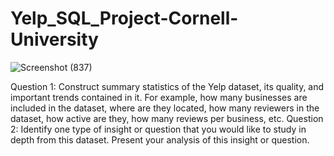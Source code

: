 ﻿# Yelp_SQL_Project-Cornell-University
 ![Screenshot (837)](https://github.com/user-attachments/assets/e44aef36-38f0-4792-9324-3a1fe81c2860)

Question 1:
Construct summary statistics of the Yelp dataset, its quality, and important trends contained in it. For example, how many businesses are included in the dataset, where are they located, how many reviewers in the dataset, how active are they, how many reviews per business, etc.
Question 2:
Identify one type of insight or question that you would like to study in depth from this dataset. Present your analysis of this insight or question.
